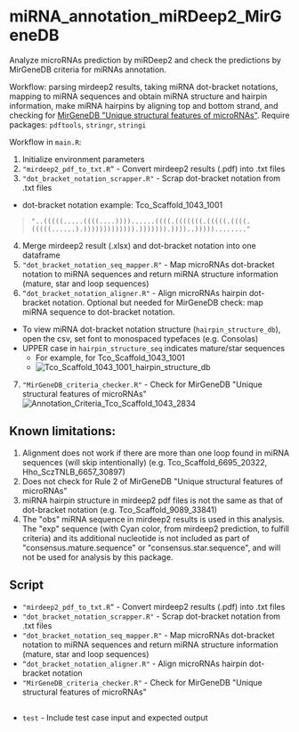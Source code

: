 # miRNA_annotation_miRDeep2_MirGeneDB
Analyze microRNAs prediction by miRDeep2 and check the predictions by MirGeneDB criteria for miRNAs annotation. 

Workflow: parsing mirdeep2 results, taking miRNA dot-bracket notations, mapping to miRNA sequences and obtain miRNA structure and hairpin information, make miRNA hairpins by aligning top and bottom strand, and checking for [MirGeneDB "Unique structural features of microRNAs"](https://mirgenedb.org/information).
Require packages: `pdftools`, `stringr`, `stringi`

Workflow in `main.R`:
1.	Initialize environment parameters
2.	`"mirdeep2_pdf_to_txt.R”` - Convert mirdeep2 results (.pdf) into .txt files 
3.	`"dot_bracket_notation_scrapper.R"` - Scrap dot-bracket notation from .txt files
  - dot-bracket notation example: Tco_Scaffold_1043_1001
  >`"..(((((.....((((....))))......((((.(((((((.(((((.((((.(((((......).))))))))))))).))))))).))))..)))))........"`
4.	Merge mirdeep2 result (.xlsx) and dot-bracket notation into one dataframe
5.	`"dot_bracket_notation_seq_mapper.R"` - Map microRNAs dot-bracket notation to miRNA sequences and return miRNA structure information (mature, star and loop sequences)
6.	`“dot_bracket_notation_aligner.R"` - Align microRNAs hairpin dot-bracket notation. Optional but needed for MirGeneDB check: map miRNA sequence to dot-bracket notation.
  - To view miRNA dot-bracket notation structure (`hairpin_structure_db`), open the csv, set font to monospaced typefaces (e.g. Consolas)
  - UPPER case in `hairpin_structure_seq` indicates mature/star sequences
    - For example, for Tco_Scaffold_1043_1001
    - ![Tco_Scaffold_1043_1001_hairpin_structure_db](https://user-images.githubusercontent.com/44503876/211840241-d91aefe4-a8dd-4ef9-bf0b-dff8b4ba395d.png)

7.	`"MirGeneDB_criteria_checker.R"` - Check for MirGeneDB "Unique structural features of microRNAs"
![Annotation_Criteria_Tco_Scaffold_1043_2834](https://user-images.githubusercontent.com/44503876/211835795-5a707d00-bc6d-41f7-9028-55bba30d71af.png)
  

## Known limitations:
1.	Alignment does not work if there are more than one loop found in miRNA sequences (will skip intentionally) (e.g. Tco_Scaffold_6695_20322, Hho_SczTNLB_6657_30897) 
2.	Does not check for Rule 2 of MirGeneDB "Unique structural features of microRNAs"
3.	miRNA hairpin structure in mirdeep2 pdf files is not the same as that of dot-bracket notation (e.g. Tco_Scaffold_9089_33841)
4.	The "obs" miRNA sequence in mirdeep2 results is used in this analysis. The "exp" sequence (with Cyan color, from mirdeep2 prediction, to fulfill criteria) and its additional nucleotide is not included as part of "consensus.mature.sequence" or "consensus.star.sequence", and will not be used for analysis by this package.

## Script
- `"mirdeep2_pdf_to_txt.R”` - Convert mirdeep2 results (.pdf) into .txt files
- `"dot_bracket_notation_scrapper.R"` - Scrap dot-bracket notation from .txt files
- `"dot_bracket_notation_seq_mapper.R"` - Map microRNAs dot-bracket notation to miRNA sequences and return miRNA structure information (mature, star and loop sequences)
- `“dot_bracket_notation_aligner.R"` - Align microRNAs hairpin dot-bracket notation
- `"MirGeneDB_criteria_checker.R"` - Check for MirGeneDB "Unique structural features of microRNAs"

##
- `test` - Include test case input and expected output
